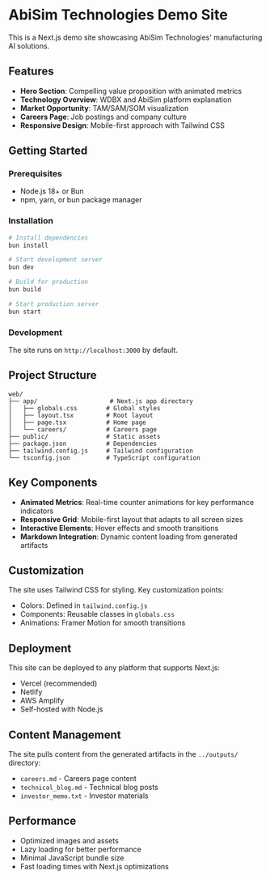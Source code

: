 # AbiSim Technologies Demo Site

This is a Next.js demo site showcasing AbiSim Technologies' manufacturing AI solutions.

## Features

- **Hero Section**: Compelling value proposition with animated metrics
- **Technology Overview**: WDBX and AbiSim platform explanation
- **Market Opportunity**: TAM/SAM/SOM visualization
- **Careers Page**: Job postings and company culture
- **Responsive Design**: Mobile-first approach with Tailwind CSS

## Getting Started

### Prerequisites

- Node.js 18+ or Bun
- npm, yarn, or bun package manager

### Installation

```bash
# Install dependencies
bun install

# Start development server
bun dev

# Build for production
bun build

# Start production server
bun start
```

### Development

The site runs on `http://localhost:3000` by default.

## Project Structure

```
web/
├── app/                    # Next.js app directory
│   ├── globals.css        # Global styles
│   ├── layout.tsx         # Root layout
│   ├── page.tsx           # Home page
│   └── careers/           # Careers page
├── public/                # Static assets
├── package.json           # Dependencies
├── tailwind.config.js     # Tailwind configuration
└── tsconfig.json          # TypeScript configuration
```

## Key Components

- **Animated Metrics**: Real-time counter animations for key performance indicators
- **Responsive Grid**: Mobile-first layout that adapts to all screen sizes
- **Interactive Elements**: Hover effects and smooth transitions
- **Markdown Integration**: Dynamic content loading from generated artifacts

## Customization

The site uses Tailwind CSS for styling. Key customization points:

- Colors: Defined in `tailwind.config.js`
- Components: Reusable classes in `globals.css`
- Animations: Framer Motion for smooth transitions

## Deployment

This site can be deployed to any platform that supports Next.js:

- Vercel (recommended)
- Netlify
- AWS Amplify
- Self-hosted with Node.js

## Content Management

The site pulls content from the generated artifacts in the `../outputs/` directory:

- `careers.md` - Careers page content
- `technical_blog.md` - Technical blog posts
- `investor_memo.txt` - Investor materials

## Performance

- Optimized images and assets
- Lazy loading for better performance
- Minimal JavaScript bundle size
- Fast loading times with Next.js optimizations